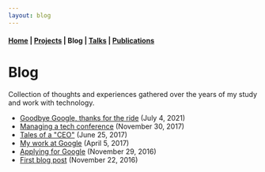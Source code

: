 ```yaml
---
layout: blog
---
```


#### [Home](/) | [Projects](/projects) | Blog | [Talks](/talks) | [Publications](/publications)

# Blog

Collection of thoughts and experiences gathered over the years of my study and work with technology.

* [Goodbye Google, thanks for the ride](/goodbye-google) (July 4, 2021)
* [Managing a tech conference](/blog/managing-a-tech-conference) (November 30, 2017)
* [Tales of a "CEO"](/blog/tales-of-a-ceo) (June 25, 2017)
* [My work at Google](/blog/my-work-at-google) (April 5, 2017)
* [Applying for Google](/blog/applying-for-google) (November 29, 2016)
* [First blog post](/blog/first-blog-post) (November 22, 2016)